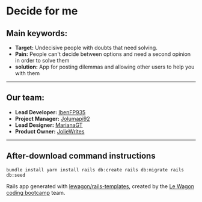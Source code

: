 Decide for me
=============

Main keywords:
--------------
* **Target:** Undecisive people with doubts that need solving.
* **Pain:** People can't decide between options and need a second opinion in order to solve them
* **solution:** App for posting dilemmas and allowing other users to help you with them
----------------------------------------------------------------------------------------------------
Our team:
--------
* **Lead Developer:** [IbenFP935](https://github.com/IbenFP935)
* **Project Manager:** [Jolumapi92](https://github.com/jolumapi92)
* **Lead Designer:** [MarianaGT](https://github.com/MarianaGT)
* **Product Owner:** [JolieWrites](https://github.com/joliewrites)

-----------------------------------------------------------------

After-download command instructions
-----------------------------------
`bundle install
 yarn install
 rails db:create
 rails db:migrate
 rails db:seed`

Rails app generated with [lewagon/rails-templates](https://github.com/lewagon/rails-templates), created by the [Le Wagon coding bootcamp](https://www.lewagon.com) team.
